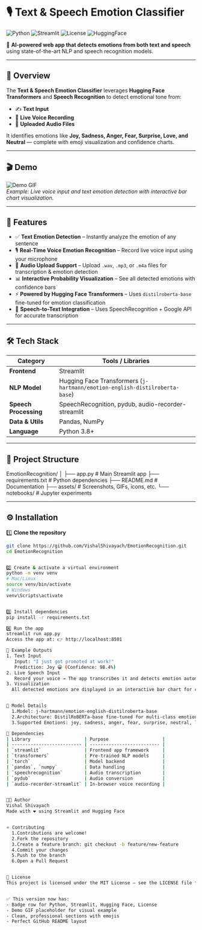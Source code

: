 # 🎙️ Text & Speech Emotion Classifier

![Python](https://img.shields.io/badge/Python-3.8+-blue) ![Streamlit](https://img.shields.io/badge/Streamlit-App-green) ![License](https://img.shields.io/badge/License-MIT-yellow) ![HuggingFace](https://img.shields.io/badge/Hugging%20Face-Transformers-orange)

🧠 **AI-powered web app that detects emotions from both text and speech** using state-of-the-art NLP and speech recognition models.  

---

## 🚀 Overview
The **Text & Speech Emotion Classifier** leverages **Hugging Face Transformers** and **Speech Recognition** to detect emotional tone from:  

- ✍️ **Text Input**  
- 🎤 **Live Voice Recording**  
- 📂 **Uploaded Audio Files**  

It identifies emotions like **Joy, Sadness, Anger, Fear, Surprise, Love, and Neutral** — complete with emoji visualization and confidence charts.

---

## 🎬 Demo

![Demo GIF](assets/demo.gif)  
*Example: Live voice input and text emotion detection with interactive bar chart visualization.*

---

## 🧩 Features

- ✅ **Text Emotion Detection** – Instantly analyze the emotion of any sentence  
- 🎙️ **Real-Time Voice Emotion Recognition** – Record live voice input using your microphone  
- 📁 **Audio Upload Support** – Upload `.wav`, `.mp3`, or `.m4a` files for transcription & emotion detection  
- 📊 **Interactive Probability Visualization** – See all detected emotions with confidence bars  
- ⚡ **Powered by Hugging Face Transformers** – Uses `distilroberta-base` fine-tuned for emotion classification  
- 💬 **Speech-to-Text Integration** – Uses SpeechRecognition + Google API for accurate transcription  

---

## 🛠️ Tech Stack

| Category              | Tools / Libraries                                                           |
| --------------------- | --------------------------------------------------------------------------- |
| **Frontend**          | Streamlit                                                                   |
| **NLP Model**         | Hugging Face Transformers (`j-hartmann/emotion-english-distilroberta-base`) |
| **Speech Processing** | SpeechRecognition, pydub, audio-recorder-streamlit                          |
| **Data & Utils**      | Pandas, NumPy                                                               |
| **Language**          | Python 3.8+                                                                 |

---

## 📂 Project Structure
EmotionRecognition/
│
├── app.py # Main Streamlit app
├── requirements.txt # Python dependencies
├── README.md # Documentation
├── assets/ # Screenshots, GIFs, icons, etc.
└── notebooks/ # Jupyter experiments


---

## ⚙️ Installation
1️⃣ **Clone the repository**  
```bash
git clone https://github.com/VishalShivayach/EmotionRecognition.git
cd EmotionRecognition


2️⃣ Create & activate a virtual environment
python -m venv venv
# Mac/Linux
source venv/bin/activate
# Windows
venv\Scripts\activate


3️⃣ Install dependencies
pip install -r requirements.txt

4️⃣ Run the app
streamlit run app.py
Access the app at: 👉 http://localhost:8501

🎯 Example Outputs
1. Text Input
   Input: "I just got promoted at work!"
   Prediction: Joy 😀 (Confidence: 98.4%)
2. Live Speech Input
   Record your voice → The app transcribes it and detects emotion automatically.
3. Visualization
  All detected emotions are displayed in an interactive bar chart for comparison.


🧠 Model Details
  1.Model: j-hartmann/emotion-english-distilroberta-base
  2.Architecture: DistilRoBERTa-base fine-tuned for multi-class emotion classification
  3.Supported Emotions: joy, sadness, anger, fear, surprise, neutral, love

🧰 Dependencies
| Library                    | Purpose                    |
| -------------------------- | -------------------------- |
| `streamlit`                | Frontend app framework     |
| `transformers`             | Pre-trained NLP models     |
| `torch`                    | Model backend              |
| `pandas`, `numpy`          | Data handling              |
| `speechrecognition`        | Audio transcription        |
| `pydub`                    | Audio conversion           |
| `audio-recorder-streamlit` | In-browser voice recording |


🧑‍💻 Author
Vishal Shivayach
Made with ❤️ using Streamlit and Hugging Face


⭐ Contributing
  1.Contributions are welcome!
  2.Fork the repository
  3.Create a feature branch: git checkout -b feature/new-feature
  4.Commit your changes
  5.Push to the branch
  6.Open a Pull Request


📜 License
This project is licensed under the MIT License – see the LICENSE file for details.


✅ This version now has:  
- Badge row for Python, Streamlit, Hugging Face, License  
- Demo GIF placeholder for visual example  
- Clean, professional sections with emojis  
- Perfect GitHub README layout  
